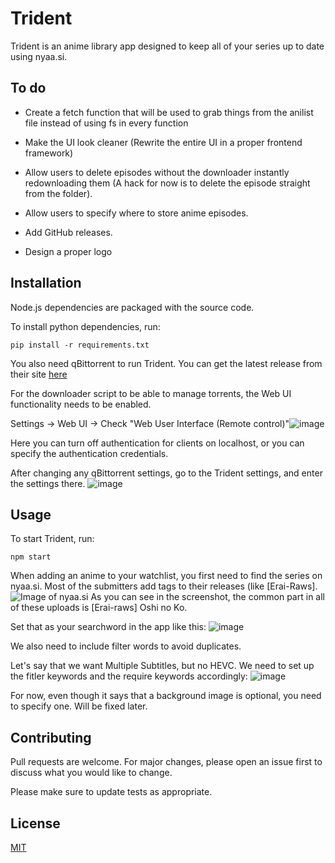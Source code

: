# Trident

Trident is an anime library app designed to keep all of your series up to date using nyaa.si.

## To do
* Create a fetch function that will be used to grab things from the anilist file instead of using fs in every function


* Make the UI look cleaner (Rewrite the entire UI in a proper frontend framework)

* Allow users to delete episodes without the downloader instantly redownloading them (A hack for now is to delete the episode straight from the folder).

* Allow users to specify where to store anime episodes.

* Add GitHub releases.

* Design a proper logo




## Installation


Node.js dependencies are packaged with the source code.

To install python dependencies, run:

`pip install -r requirements.txt`

You also need qBittorrent to run Trident.
You can get the latest release from their site [here](https://www.qbittorrent.org/)

For the downloader script to be able to manage torrents, the Web UI functionality needs to be enabled.

Settings -> Web UI -> Check "Web User Interface (Remote control)"![image](https://user-images.githubusercontent.com/35378051/236524125-f09fcce0-59f1-487f-8deb-10a6939e63b2.png)

Here you can turn off authentication for clients on localhost, or you can specify the authentication credentials.

After changing any qBittorrent settings, go to the Trident settings, and enter the settings there.
![image](https://user-images.githubusercontent.com/35378051/236524908-9de25361-61da-44b4-9588-13a68785f550.png)












## Usage

To start Trident, run:

`npm start`

When adding an anime to your watchlist, you first need to find the series on nyaa.si. Most of the submitters add tags to their releases (like [Erai-Raws].
![Image of nyaa.si](https://user-images.githubusercontent.com/35378051/236522235-4b800f58-db55-4b63-86c5-114fbe83a0e1.png)
As you can see in the screenshot, the common part in all of these uploads is [Erai-raws] Oshi no Ko.

Set that as your searchword in the app like this: ![image](https://user-images.githubusercontent.com/35378051/236522721-22e7bb0a-d0a7-4252-a098-f53e0328dc99.png)

We also need to include filter words to avoid duplicates.

Let's say that we want Multiple Subtitles, but no HEVC. We need to set up the fitler keywords and the require keywords accordingly: ![image](https://user-images.githubusercontent.com/35378051/236523210-c686996e-6b0b-45af-b66a-ec07ab074a44.png)

For now, even though it says that a background image is optional, you need to specify one. Will be fixed later.
## Contributing

Pull requests are welcome. For major changes, please open an issue first
to discuss what you would like to change.

Please make sure to update tests as appropriate.

## License

[MIT](https://choosealicense.com/licenses/mit/)
